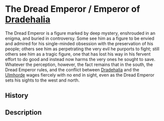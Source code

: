 # The Dread Emperor / Emperor of [Dradehalia](/Nations/Dradehalia.md)
The Dread Emperor is a figure marked by deep mystery, enshrouded in an enigma, and buried in controversy. Some see him as a figure to be envied and admired for his single-minded obsession with the preservation of his people; others see him as perpetrating the very evil he purports to fight; still others see him as a tragic figure, one that has lost his way in his fervent effort to do good and instead now harms the very ones he sought to save. Whatever the perception, however, the fact remains that in the south, the Dread Emperor rules, and the conflict between [Dradehalia](/Nations/Dradehalia.md) and the [Ulmhorde](/Nations/Ulmhorde.md) wages fiercely with no end in sight, even as the Dread Emperor sets his sights to the west and north.

## History

## Description

